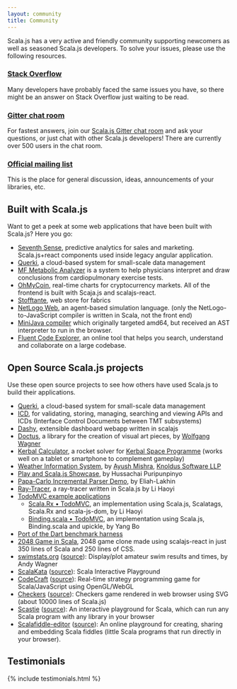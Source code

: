 ```yaml
---
layout: community
title: Community
---
```


Scala.js has a very active and friendly community supporting newcomers as well as seasoned Scala.js developers. To solve
your issues, please use the following resources.

### [Stack Overflow](http://stackoverflow.com/questions/tagged/scala.js)

Many developers have probably faced the same issues you have, so there might be an answer on Stack Overflow just
waiting to be read.

### [Gitter chat room](https://gitter.im/scala-js/scala-js)

For fastest answers, join our [Scala.js Gitter chat room](https://gitter.im/scala-js/scala-js) and ask your questions,
or just chat with other Scala.js developers! There are currently over 500 users in the chat room.

### [Official mailing list](https://groups.google.com/forum/?fromgroups#!forum/scala-js)

This is the place for general discussion, ideas, announcements of your libraries, etc.

## Built with Scala.js

Want to get a peek at some web applications that have been built with Scala.js?
Here you go:

- [Seventh Sense](https://7thsense.io), predictive analytics for sales and marketing. Scala.js+react components used inside legacy angular application.
- [Querki](https://www.querki.net/help/#Learning-Querki), a cloud-based system for small-scale data management
- [MF Metabolic Analyzer](https://www.metabolicanalyzer.com) is a system to help physicians interpret and draw conclusions from cardiopulmonary exercise tests.
- [OhMyCoin](http://ohmyco.in/charts/), real-time charts for cryptocurrency markets. All of the frontend is built with Scaja.js and scalajs-react.
- [Stofftante](https://www.stofftante.ch), web store for fabrics
- [NetLogo Web](http://netlogoweb.org/launch), an agent-based simulation language. (only the NetLogo-to-JavaScript compiler is
  written in Scala, not the front end)
- [MiniJava compiler](http://oxnrtr.de/mj) which originally targeted amd64, but received an AST interpreter to run in the browser.
- [Fluent Code Explorer](http://www.fluentcode.com/), an online tool that helps you search, understand and collaborate on a large codebase.

## Open Source Scala.js projects

Use these open source projects to see how others have used Scala.js to build their applications.

- [Querki](https://github.com/jducoeur/Querki), a cloud-based system for small-scale data management
- [ICD](https://github.com/tmtsoftware/icd), for validating, storing, managing, searching and viewing APIs and ICDs (Interface Control Documents between TMT subsystems)
- [Dashy](https://github.com/oomagnitude/dashy), extensible dashboard webapp written in scalajs
- [Doctus](http://entelijan.net/art/doctus/), a library for the creation of visual art pieces, by
  [Wolfgang Wagner](http://entelijan.net/)
- [Kerbal Calculator](http://fommil.github.io/kerbal/), a rocket solver for [Kerbal Space Programme](https://kerbalspaceprogram.com/en/) (works well on a tablet or smartphone to complement gameplay)
- [Weather Information System](https://github.com/knoldus/ScalaJs_Weather_Report), by [Ayush Mishra](https://www.linkedin.com/pub/ayush-mishra/23/87b/a27), [Knoldus Software LLP](http://www.knoldus.com/home.knol)
- [Play and Scala.js Showcase](https://github.com/hussachai/play-scalajs-showcase), by Hussachai Puripunpinyo
- [Papa-Carlo Incremental Parser Demo](http://lakhin.com/projects/papa-carlo/demo/), by Eliah-Lakhin
- [Ray-Tracer](http://lihaoyi.github.io/workbench-example-app/raytracer.html), a ray-tracer written in Scala.js by Li Haoyi
- [TodoMVC example applications](http://todomvc.com/)
  - [Scala.Rx • TodoMVC](http://lihaoyi.github.io/workbench-example-app/todo.html), an implementation using Scala.js, Scalatags, Scala.Rx and scala-js-dom, by Li Haoyi
  - [Binding.scala • TodoMVC](http://todomvc.com/examples/binding-scala/), an implementation using Scala.js, Binding.scala and upickle, by Yang Bo
- [Port of the Dart benchmark harness](https://github.com/sjrd/scalajs-benchmarks)
- [2048 Game in Scala](https://github.com/fijolekProjects/scalajs-react-2048), 2048 game clone made using scalajs-react in just 350 lines of Scala and 250 lines of CSS.
- [swimstats.org](http://www.swimstats.org/) ([source](https://github.com/andywag/swim_web)): Display/plot amateur swim results and times, by Andy Wagner
- [ScalaKata](http://scalakata.com) ([source](https://github.com/MasseGuillaume/ScalaKata2)): Scala Interactive Playground
- [CodeCraft](http://www.codecraftgame.org/) ([source](https://github.com/cswinter/CodeCraftGame)): Real-time strategy programming game for Scala/JavaScript using OpenGL/WebGL
- [Checkers](http://kschuetz.github.io/checkers/) ([source](https://github.com/kschuetz/checkers)): Checkers game rendered in web browser using SVG (about 10000 lines of Scala.js)
- [Scastie](https://scastie.scala-lang.org) ([source](https://github.com/scalacenter/scastie)): An interactive playground for Scala, which can run any Scala program with any library in your browser
- [Scalafiddle-editor](https://scalafiddle.io) ([source](https://github.com/scalafiddle/scalafiddle-editor)): An online playground for creating, sharing and embedding Scala fiddles (little Scala programs that run directly in your browser).

## Testimonials

{% include testimonials.html %}
